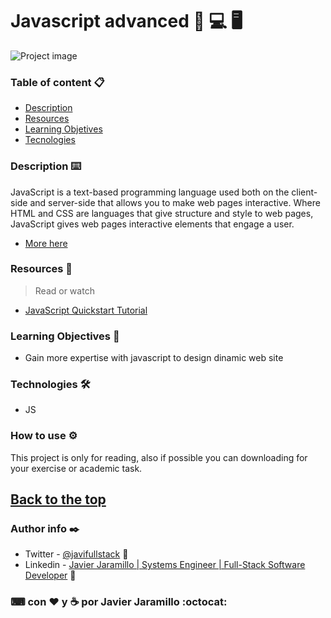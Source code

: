 # Javascript advanced 📱 💻 🖥


![Project image](https://s3-us-west-2.amazonaws.com/devcodepro/media/tutorials/funciones-en-javascript-t2.png)

### Table of content 📋

- [Description](#description)
- [Resources](#resources)
- [Learning Objetives](#learning-objectives)
- [Tecnologies](#technologies)

### Description ⌨️

JavaScript is a text-based programming language used both on the client-side and server-side that allows you to make web pages interactive. Where HTML and CSS are languages that give structure and style to web pages, JavaScript gives web pages interactive elements that engage a user.

- [More here](https://www.hackreactor.com/blog/what-is-javascript-used-for)


### Resources 📖


>Read or watch

- [JavaScript Quickstart Tutorial](https://www.w3schools.com/whatis/whatis_js.asp)

### Learning Objectives 🚀

- Gain more expertise with javascript to design dinamic web site

### Technologies 🛠️

- JS

### How to use ⚙️

This project is only for reading, also if possible you can downloading for your exercise or academic task.

[Back to the top](#description)
---
### Author info ✒️

- Twitter - [@javifullstack](https://twitter.com/javifullstack) :blue_heart:
- Linkedin - [Javier Jaramillo | Systems Engineer | Full-Stack Software Developer](https://www.linkedin.com/in/javier-jaramillo-346b681a1/) :gem:

### ⌨ ️con ❤  ️y ☕ por Javier Jaramillo :octocat:


